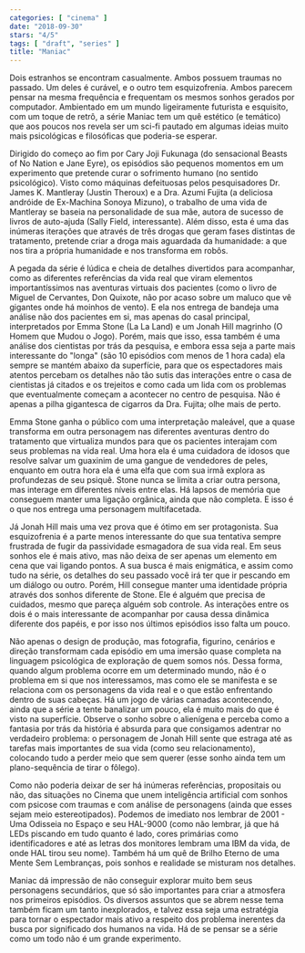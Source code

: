 ```yaml
---
categories: [ "cinema" ]
date: "2018-09-30"
stars: "4/5"
tags: [ "draft", "series" ]
title: "Maniac"
---
```

Dois estranhos se encontram casualmente. Ambos possuem traumas no
passado. Um deles é curável, e o outro tem esquizofrenia. Ambos parecem
pensar na mesma frequência e frequentam os mesmos sonhos gerados por
computador. Ambientado em um mundo ligeiramente futurista e esquisito, com
um toque de retrô, a série Maniac tem um quê estético (e temático)
que aos poucos nos revela ser um sci-fi pautado em algumas ideias muito
mais psicológicas e filosóficas que poderia-se esperar.

Dirigido do começo ao fim por Cary Joji Fukunaga (do sensacional
Beasts of No Nation e Jane Eyre), os episódios são pequenos momentos
em um experimento que pretende curar o sofrimento humano (no sentido
psicológico). Visto como máquinas defeituosas pelos pesquisadores
Dr. James K. Mantleray (Justin Theroux) e a Dra. Azumi Fujita (a
deliciosa andróide de Ex-Machina Sonoya Mizuno), o trabalho de uma vida
de Mantleray se baseia na personalidade de sua mãe, autora de sucesso
de livros de auto-ajuda (Sally Field, interessante). Além disso, esta
é uma das inúmeras iterações que através de três drogas que geram
fases distintas de tratamento, pretende criar a droga mais aguardada
da humanidade: a que nos tira a própria humanidade e nos transforma em
robôs.

A pegada da série é lúdica e cheia de detalhes divertidos para
acompanhar, como as diferentes referências da vida real que viram
elementos importantíssimos nas aventuras virtuais dos pacientes (como o
livro de Miguel de Cervantes, Don Quixote, não por acaso sobre um maluco
que vê gigantes onde há moinhos de vento). E ela nos entrega de bandeja
uma análise não dos pacientes em si, mas apenas do casal principal,
interpretados por Emma Stone (La La Land) e um Jonah Hill magrinho
(O Homem que Mudou o Jogo). Porém, mais que isso, essa também é uma
análise dos cientistas por trás da pesquisa, e embora essa seja a parte
mais interessante do "longa" (são 10 episódios com menos de 1 hora cada)
ela sempre se mantém abaixo da superfície, para que os espectadores
mais atentos percebam os detalhes não tão sutis das interações entre
o casa de cientistas já citados e os trejeitos e como cada um lida
com os problemas que eventualmente começam a acontecer no centro de
pesquisa. Não é apenas a pilha gigantesca de cigarros da Dra. Fujita;
olhe mais de perto.

Emma Stone ganha o público com uma interpretação maleável, que a
quase transforma em outra personagem nas diferentes aventuras dentro do
tratamento que virtualiza mundos para que os pacientes interajam com
seus problemas na vida real. Uma hora ela é uma cuidadora de idosos
que resolve salvar um guaxinim de uma gangue de vendedores de peles,
enquanto em outra hora ela é uma elfa que com sua irmã explora as
profundezas de seu psiquê. Stone nunca se limita a criar outra persona,
mas interage em diferentes níveis entre elas. Há lapsos de memória
que conseguem manter uma ligação orgânica, ainda que não completa. E
isso é o que nos entrega uma personagem multifacetada.

Já Jonah Hill mais uma vez prova que é ótimo em ser protagonista. Sua
esquizofrenia é a parte menos interessante do que sua tentativa sempre
frustrada de fugir da passividade esmagadora de sua vida real. Em seus
sonhos ele é mais ativo, mas não deixa de ser apenas um elemento em cena
que vai ligando pontos. A sua busca é mais enigmática, e assim como tudo
na série, os detalhes do seu passado você irá ter que ir pescando em um
diálogo ou outro. Porém, Hill consegue manter uma identidade própria
através dos sonhos diferente de Stone. Ele é alguém que precisa de
cuidados, mesmo que pareça alguém sob controle. As interações entre
os dois é o mais interessante de acompanhar por causa dessa dinâmica
diferente dos papéis, e por isso nos últimos episódios isso falta um
pouco.

Não apenas o design de produção, mas fotografia, figurino, cenários
e direção transformam cada episódio em uma imersão quase completa na
linguagem psicológica de exploração de quem somos nós. Dessa forma,
quando algum problema ocorre em um determinado mundo, não é o problema
em si que nos interessamos, mas como ele se manifesta e se relaciona
com os personagens da vida real e o que estão enfrentando dentro de
suas cabeças. Há um jogo de várias camadas acontecendo, ainda que a
série a tente banalizar um pouco, ela é muito mais do que é visto
na superfície. Observe o sonho sobre o alienígena e perceba como a
fantasia por trás da história é absurda para que consigamos adentrar
no verdadeiro problema: o personagem de Jonah Hill sente que estraga
até as tarefas mais importantes de sua vida (como seu relacionamento),
colocando tudo a perder meio que sem querer (esse sonho ainda tem um
plano-sequência de tirar o fôlego).

Como não poderia deixar de ser há inúmeras referências, propositais
ou não, das situações no Cinema que unem inteligência artificial
com sonhos com psicose com traumas e com análise de personagens (ainda
que esses sejam meio estereotipados). Podemos de imediato nos lembrar
de 2001 - Uma Odisseia no Espaço e seu HAL-9000 (como não lembrar,
já que há LEDs piscando em tudo quanto é lado, cores primárias como
identificadores e até as letras dos monitores lembram uma IBM da vida,
de onde HAL tirou seu nome). Também há um quê de Brilho Eterno de uma
Mente Sem Lembranças, pois sonhos e realidade se misturam nos detalhes.

Maniac dá impressão de não conseguir explorar muito bem seus
personagens secundários, que só são importantes para criar a atmosfera
nos primeiros episódios. Os diversos assuntos que se abrem nesse tema
também ficam um tanto inexplorados, e talvez essa seja uma estratégia
para tornar o espectador mais ativo a respeito dos problema inerentes da
busca por significado dos humanos na vida. Há de se pensar se a série
como um todo não é um grande experimento.
